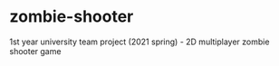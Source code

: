 # zombie-shooter
1st year university team project (2021 spring) - 2D multiplayer zombie shooter game
